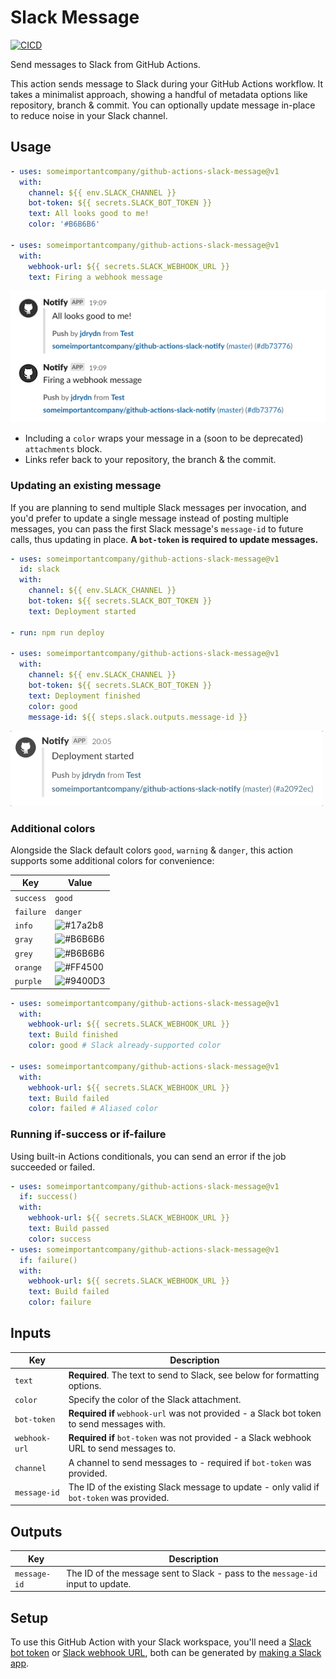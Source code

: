 # Slack Message

[![CICD](https://github.com/someimportantcompany/github-actions-slack-message/workflows/CICD/badge.svg?branch=master&event=push)](https://github.com/someimportantcompany/github-actions-slack-message/actions?query=workflow%3ACICD)

Send messages to Slack from GitHub Actions.

This action sends message to Slack during your GitHub Actions workflow. It takes a minimalist approach, showing a handful of metadata options like repository, branch & commit. You can optionally update message in-place to reduce noise in your Slack channel.

## Usage

```yml
- uses: someimportantcompany/github-actions-slack-message@v1
  with:
    channel: ${{ env.SLACK_CHANNEL }}
    bot-token: ${{ secrets.SLACK_BOT_TOKEN }}
    text: All looks good to me!
    color: '#B6B6B6'

- uses: someimportantcompany/github-actions-slack-message@v1
  with:
    webhook-url: ${{ secrets.SLACK_WEBHOOK_URL }}
    text: Firing a webhook message
```

![Individual messages](./Screenshot%202020-08-29%20at%2019.10.52.png)

- Including a `color` wraps your message in a (soon to be deprecated) `attachments` block.
- Links refer back to your repository, the branch & the commit.

### Updating an existing message

If you are planning to send multiple Slack messages per invocation, and you'd prefer to update a single message instead of posting multiple messages, you can pass the first Slack message's `message-id` to future calls, thus updating in place. **A `bot-token` is required to update messages.**

```yml
- uses: someimportantcompany/github-actions-slack-message@v1
  id: slack
  with:
    channel: ${{ env.SLACK_CHANNEL }}
    bot-token: ${{ secrets.SLACK_BOT_TOKEN }}
    text: Deployment started

- run: npm run deploy

- uses: someimportantcompany/github-actions-slack-message@v1
  with:
    channel: ${{ env.SLACK_CHANNEL }}
    bot-token: ${{ secrets.SLACK_BOT_TOKEN }}
    text: Deployment finished
    color: good
    message-id: ${{ steps.slack.outputs.message-id }}
```

![Updating message](./Screenshot%202020-08-29%20at%2020.07.02.gif)

### Additional colors

Alongside the Slack default colors `good`, `warning` & `danger`, this action supports some additional colors for convenience:

| Key | Value |
| ---- | ---- |
| `success` | `good` |
| `failure` | `danger` |
| `info` | ![#17a2b8](https://via.placeholder.com/25/17a2b8/000000?text=+) |
| `gray` | ![#B6B6B6](https://via.placeholder.com/25/B6B6B6/000000?text=+) |
| `grey` | ![#B6B6B6](https://via.placeholder.com/25/B6B6B6/000000?text=+) |
| `orange` | ![#FF4500](https://via.placeholder.com/25/FF4500/000000?text=+) |
| `purple` | ![#9400D3](https://via.placeholder.com/25/9400D3/000000?text=+) |

```yml
- uses: someimportantcompany/github-actions-slack-message@v1
  with:
    webhook-url: ${{ secrets.SLACK_WEBHOOK_URL }}
    text: Build finished
    color: good # Slack already-supported color

- uses: someimportantcompany/github-actions-slack-message@v1
  with:
    webhook-url: ${{ secrets.SLACK_WEBHOOK_URL }}
    text: Build failed
    color: failed # Aliased color
```

### Running if-success or if-failure

Using built-in Actions conditionals, you can send an error if the job succeeded or failed.

```yml
- uses: someimportantcompany/github-actions-slack-message@v1
  if: success()
  with:
    webhook-url: ${{ secrets.SLACK_WEBHOOK_URL }}
    text: Build passed
    color: success
- uses: someimportantcompany/github-actions-slack-message@v1
  if: failure()
  with:
    webhook-url: ${{ secrets.SLACK_WEBHOOK_URL }}
    text: Build failed
    color: failure
```

## Inputs

| Key | Description |
| ---- | ---- |
| `text` | **Required**. The text to send to Slack, see below for formatting options. |
| `color` | Specify the color of the Slack attachment. |
| `bot-token` | **Required if** `webhook-url` was not provided - a Slack bot token to send messages with. |
| `webhook-url` | **Required if** `bot-token` was not provided - a Slack webhook URL to send messages to. |
| `channel` | A channel to send messages to - required if `bot-token` was provided. |
| `message-id` | The ID of the existing Slack message to update - only valid if `bot-token` was provided. |

## Outputs

| Key | Description |
| ---- | ---- |
| `message-id` | The ID of the message sent to Slack - pass to the `message-id` input to update. |

## Setup

To use this GitHub Action with your Slack workspace, you'll need a [Slack bot token](https://api.slack.com/methods/chat.postMessage) or [Slack webhook URL](https://api.slack.com/messaging/webhooks), both can be generated by [making a Slack app](https://api.slack.com/authentication/basics).
